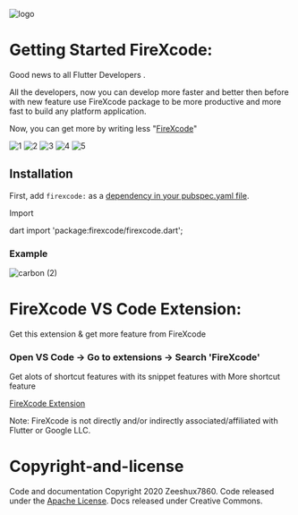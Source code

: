  

![logo](https://user-images.githubusercontent.com/45489310/96744076-479de980-13e2-11eb-82ac-1a3418d6e77c.png)


# Getting Started FireXcode:

Good news to all Flutter Developers .

All the developers,  now you can develop  more  faster and better then before with new feature use FireXcode package to be more productive and more fast to build  any platform application.

Now, you can get more by writing less "[FireXcode](https://pub.dev/packages/firexcode)"

![1](https://user-images.githubusercontent.com/45489310/96744400-a2374580-13e2-11eb-8459-bd53f1cc4e68.png)
![2](https://user-images.githubusercontent.com/45489310/96744526-c5fa8b80-13e2-11eb-9d4f-4055c1a97afa.png)
![3](https://user-images.githubusercontent.com/45489310/96744634-e296c380-13e2-11eb-82b0-0a3dc59c0dc8.png)
![4](https://user-images.githubusercontent.com/45489310/96744684-ee828580-13e2-11eb-8af2-540d879831b2.png)
![5](https://user-images.githubusercontent.com/45489310/96744720-f7735700-13e2-11eb-897c-275de55c6db3.png)


## Installation

First, add `firexcode:` as a [dependency in your pubspec.yaml file](https://pub.dev/packages/firexcode).

Import

dart
import 'package:firexcode/firexcode.dart';

### Example

![carbon (2)](https://user-images.githubusercontent.com/45489310/96745265-9304c780-13e3-11eb-8c63-33632f2e39cf.png)

# FireXcode VS Code Extension:

Get this extension & get more feature from FireXcode

### Open VS Code -> Go to extensions -> Search 'FireXcode'

Get alots of shortcut features with its snippet features
with More shortcut feature 

[FireXcode Extension](https://pub.dev/packages/firexcode)

Note: FireXcode is not directly and/or indirectly associated/affiliated with Flutter or Google LLC. 

# Copyright-and-license 

Code and documentation Copyright 2020 Zeeshux7860. Code released under the [Apache License](https://creativecommons.org/licenses/by/3.0/). Docs released under Creative Commons.
